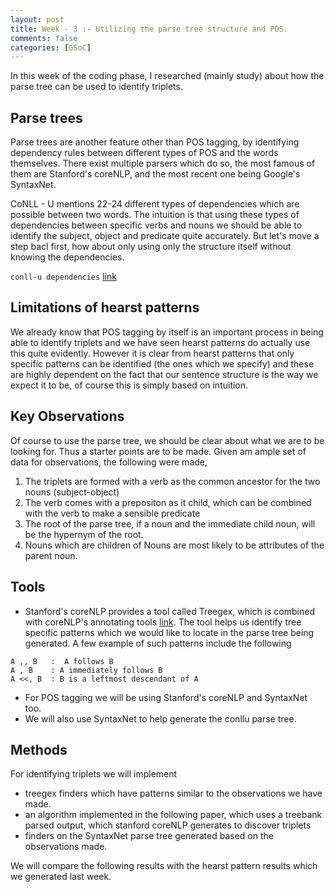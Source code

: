 ```yaml
---
layout: post
title: Week - 3 :- Utilizing the parse tree structure and POS.
comments: false
categories: [GSoC]
---
```


In this week of the coding phase, I researched (mainly study) about how the parse tree can be used to identify triplets. 

## Parse trees
Parse trees are another feature other than POS tagging, by identifying dependency rules between different types of POS and the words themselves. There exist multiple parsers which do so, the most famous of them are Stanford's coreNLP, and the most recent one being Google's SyntaxNet. 

CoNLL - U mentions 22-24 different types of dependencies which are possible between two words. The intuition is that using these types of dependencies between specific verbs and nouns we should be able to identify the subject, object and predicate quite accurately. But let's move a step bacl first, how about only using only the structure itself without knowing the dependencies.

`conll-u dependencies` [link](https://universaldependencies.org/docs/u/dep/index.html)

## Limitations of hearst patterns
We already know that POS tagging by itself is an important process in being able to identify triplets and we have seen hearst patterns do actually use this quite evidently. However it is clear from hearst patterns that only specific patterns can be identified (the ones which we specify) and these are highly dependent on the fact that our sentence structure is the way we expect it to be, of course this is simply based on intuition.  

## Key Observations
Of course to use the parse tree, we should be clear about what we are to be looking for. Thus a starter points are to be made. Given am ample set of data for observations, the following were made,

1. The triplets are formed with a verb as the common ancestor for the two nouns (subject-object)
2. The verb comes with a prepositon as it child, which can be combined with the verb to make a sensible predicate 
3. The root of the parse tree, if a noun and the immediate child noun, will be the hypernym of the root.
4. Nouns which are children of Nouns are most likely to be attributes of the parent noun.

## Tools
- Stanford's coreNLP provides a tool called Treegex, which is combined with coreNLP's annotating tools [link](https://nlp.stanford.edu/nlp/javadoc/javanlp/edu/stanford/nlp/trees/tregex/TregexPattern.html). The tool helps us identify tree specific patterns which we would like to locate in the parse tree being generated. A few example of such patterns include the following

```
A ,, B   :	A follows B
A , B    : A immediately follows B
A <<, B	 : B is a leftmost descendant of A
```

- For POS tagging we will be using Stanford's coreNLP and SyntaxNet too.
- We will also use SyntaxNet to help generate the conllu parse tree.

## Methods
For identifying triplets we will implement 
- treegex finders which have patterns similar to the observations we have made.
- an algorithm implemented in the following paper, which uses a treebank parsed output, which stanford coreNLP generates to discover triplets
- finders on the SyntaxNet parse tree generated based on the observations made.   

We will compare the following results with the hearst pattern results which we generated last week.